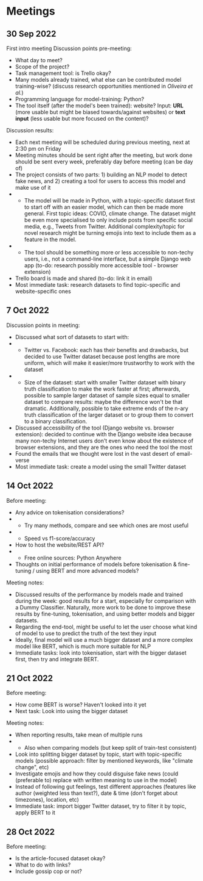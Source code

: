 # Meetings

## 30 Sep 2022

First intro meeting
Discussion points pre-meeting:
* What day to meet?
* Scope of the project?
* Task management tool: is Trello okay?
* Many models already trained, what else can be contributed model training-wise? (discuss research opportunities mentioned in *Oliveira et al.*)
* Programming language for model-training: Python?
* The tool itself (after the model's been trained): website? Input: **URL** (more usable but might be biased towards/against websites) or **text input** (less usable but more focused on the content)?

Discussion results:
* Each next meeting will be scheduled during previous meeting, next at 2:30 pm on Friday
* Meeting minutes should be sent right after the meeting, but work done should be sent every week, preferably day before meeting (can be day of)
* The project consists of two parts: 1) building an NLP model to detect fake news, and 2) creating a tool for users to access this model and make use of it
* * The model will be made in Python, with a topic-specific dataset first to start off with an easier model, which can then be made more general. First topic ideas: COVID, climate change. The dataset might be even more specialised to only include posts from specific social media, e.g., Tweets from Twitter. Additional complexity/topic for novel research might be turning emojis into text to include them as a feature in the model.
* * The tool should be something more or less accessible to non-techy users, i.e., not a command-line interface, but a simple Django web app (to-do: research possibly more accessible tool - browser extension)
* Trello board is made and shared (to-do: link it in email)
* Most immediate task: research datasets to find topic-specific and website-specific ones


## 7 Oct 2022

Discussion points in meeting:
* Discussed what sort of datasets to start with:
* * Twitter vs. Facebook: each has their benefits and drawbacks, but decided to use Twitter dataset because post lengths are more uniform, which will make it easier/more trustworthy to work with the dataset
* * Size of the dataset: start with smaller Twitter dataset with binary truth classification to make the work faster at first; afterwards, possible to sample larger dataset of sample sizes equal to smaller dataset to compare results: maybe the difference won't be that dramatic. Additionally, possible to take extreme ends of the n-ary truth classification of the larger dataset or to group them to convert to a binary classification.
* Discussed accessibility of the tool (Django website vs. browser extension): decided to continue with the Django website idea because many non-techy Internet users don't even know about the existence of browser extensions, and they are the ones who need the tool the most
* Found the emails that we thought were lost in the vast desert of email-verse
* Most immediate task: create a model using the small Twitter dataset


## 14 Oct 2022

Before meeting:
* Any advice on tokenisation considerations?
* * Try many methods, compare and see which ones are most useful
* * Speed vs f1-score/accuracy
* How to host the website/REST API?
* * Free online sources: Python Anywhere
* Thoughts on initial performance of models before tokenisation & fine-tuning / using BERT and more advanced models?

Meeting notes:
* Discussed results of the performance by models made and trained during the week: good results for a start, especially for comparison with a Dummy Classifier. Naturally, more work to be done to improve these results by fine-tuning, tokenisation, and using better models and bigger datasets.
* Regarding the end-tool, might be useful to let the user choose what kind of model to use to predict the truth of the text they input
* Ideally, final model will use a much bigger dataset and a more complex model like BERT, which is much more suitable for NLP
* Immediate tasks: look into tokenisation, start with the bigger dataset first, then try and integrate BERT.


## 21 Oct 2022

Before meeting:
* How come BERT is worse? Haven't looked into it yet
* Next task: Look into using the bigger dataset

Meeting notes:
* When reporting results, take mean of multiple runs
* * Also when comparing models (but keep split of train-test consistent)
* Look into splitting bigger dataset by topic, start with topic-specific models (possible approach: filter by mentioned keywords, like "climate change", etc)
* Investigate emojis and how they could disguise fake news (could (preferable to) replace with written meaning to use in the model)
* Instead of following gut feelings, test different approaches (features like author (weighted less than text?), date & time (don't forget about timezones), location, etc)
* Immediate task: import bigger Twitter dataset, try to filter it by topic, apply BERT to it


## 28 Oct 2022

Before meeting:
* Is the article-focused dataset okay?
* What to do with links?
* Include gossip cop or not?
